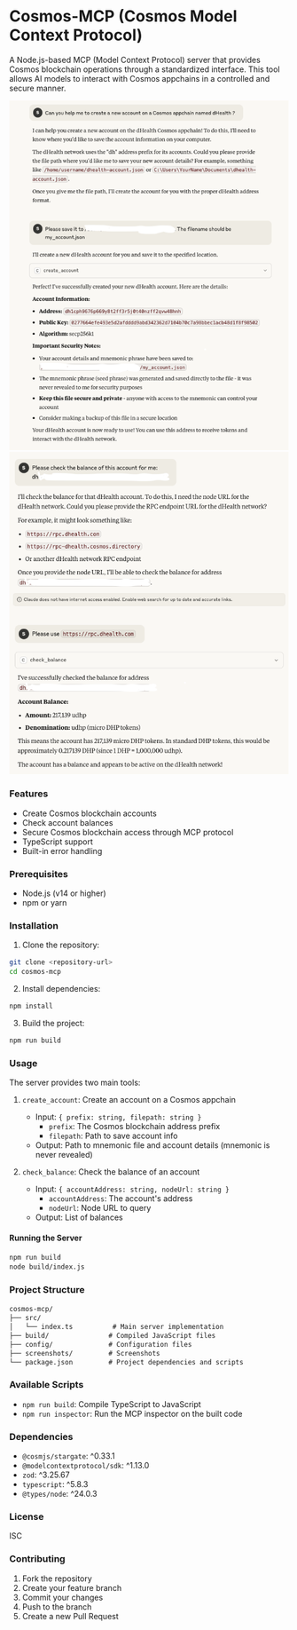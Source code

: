 # Cosmos-MCP (Cosmos Model Context Protocol)

A Node.js-based MCP (Model Context Protocol) server that provides Cosmos blockchain operations through a standardized interface. This tool allows AI models to interact with Cosmos appchains in a controlled and secure manner.

<img src="screenshots/1.png" alt="Cosmos MCP Screenshot 1" width="900">
<img src="screenshots/2.png" alt="Cosmos MCP Screenshot 2" width="900">

### Features

- Create Cosmos blockchain accounts
- Check account balances
- Secure Cosmos blockchain access through MCP protocol
- TypeScript support
- Built-in error handling

### Prerequisites

- Node.js (v14 or higher)
- npm or yarn

### Installation

1. Clone the repository:
```bash
git clone <repository-url>
cd cosmos-mcp
```
2. Install dependencies:
```bash
npm install
```
3. Build the project:
```bash
npm run build
```

### Usage

The server provides two main tools:

1. `create_account`: Create an account on a Cosmos appchain
   - Input: `{ prefix: string, filepath: string }`
     - `prefix`: The Cosmos blockchain address prefix
     - `filepath`: Path to save account info
   - Output: Path to mnemonic file and account details (mnemonic is never revealed)

2. `check_balance`: Check the balance of an account
   - Input: `{ accountAddress: string, nodeUrl: string }`
     - `accountAddress`: The account's address
     - `nodeUrl`: Node URL to query
   - Output: List of balances

#### Running the Server

```bash
npm run build
node build/index.js
```

### Project Structure

```
cosmos-mcp/
├── src/
│   └── index.ts          # Main server implementation
├── build/               # Compiled JavaScript files
├── config/              # Configuration files
├── screenshots/         # Screenshots
└── package.json         # Project dependencies and scripts
```

### Available Scripts

- `npm run build`: Compile TypeScript to JavaScript
- `npm run inspector`: Run the MCP inspector on the built code

### Dependencies

- `@cosmjs/stargate`: ^0.33.1
- `@modelcontextprotocol/sdk`: ^1.13.0
- `zod`: ^3.25.67
- `typescript`: ^5.8.3
- `@types/node`: ^24.0.3

### License

ISC

### Contributing

1. Fork the repository
2. Create your feature branch
3. Commit your changes
4. Push to the branch
5. Create a new Pull Request